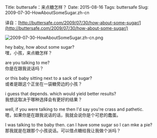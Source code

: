 Title: buttersafe：来点糖怎样？
Date: 2015-08-16
Tags: buttersafe
Slug: 2009-07-30-HowAboutSomeSugar.zh-cn

译自：[http://buttersafe.com/2009/07/30/how-about-some-sugar/](http://buttersafe.com/2009/07/30/how-about-some-sugar/)


![2009-07-30-HowAboutSomeSugar.zh-cn.png](/static/images/comics/2009-07-30-HowAboutSomeSugar.zh-cn.png)



hey baby, how about
some sugar?         
嘿，小孩，来点糖怎样？

are you talking to me?      
你是在跟我说话吗？


or this baby sitting
next to a sack of sugar?        
或者是跟这个正坐在一袋糖旁边的小孩？


i guess that depends.
which would yield better
results?        
我想这取决于哪种选择会有更好的结果？

well, if you were talking
to me then I'd say
you're crass and pathetic.      
嗯，如果你是在跟我说话的话，我就会说你是个可悲的蠢蛋。


I was talking to the
baby then.
can I have some sugar
so I can mke a pie?         
那我就是在跟那个小孩说话。可以借点糖给我让我做个派吗？

